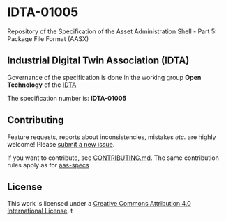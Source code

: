 # IDTA-01005 

Repository of the Specification of the Asset Administration Shell - Part 5: Package File Format (AASX)

## Industrial Digital Twin Association (IDTA)

Governance of the specification is done in the working group **Open Technology** of the [IDTA](https://industrialdigitaltwin.org/en/)

The specification number is: **IDTA-01005**

## Contributing

Feature requests, reports about inconsistencies, mistakes *etc.* are highly
welcome! Please [submit a new issue](
https://github.com/admin-shell-io/aas-specs/issues/new
).

If you want to contribute, see [CONTRIBUTING.md](https://github.com/admin-shell-io/aas-specs/blob/master/CONTRIBUTING.md). The same contribution rules apply as for [aas-specs](https://github.com/admin-shell-io/aas-specs)

## License

This work is licensed under a [Creative Commons Attribution 4.0 International License](
https://creativecommons.org/licenses/by/4.0/). 
t
